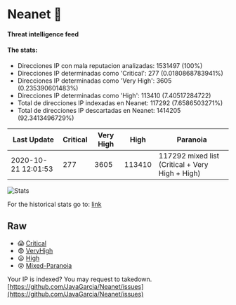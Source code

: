 # Neanet :hocho:
#### Threat intelligence feed
#### The stats:

- Direcciones IP con mala reputacion analizadas: 1531497 (100%)
- Direcciones IP determinadas como 'Critical':  277 (0.0180868783941%)
- Direcciones IP determinadas como 'Very High':  3605 (0.235390601483%)
- Direcciones IP determinadas como 'High':  113410 (7.40517284722)
- Total de direcciones IP indexadas en Neanet:  117292 (7.6586503271%)
- Total de direcciones IP descartadas en Neanet:  1414205 (92.3413496729%)

| Last Update | Critical | Very High | High | Paranoia |
| --- | --- | --- | --- | --- |
| 2020-10-21 12:01:53 | 277 | 3605 | 113410 | 117292 mixed list (Critical + Very High + High)|

![Stats](https://docs.google.com/spreadsheets/d/e/2PACX-1vSnaNMIXVabIpDJjufMlzH7poXnshF3mgd8Is1g9ytUEzVsP5my4Trn8f-xkoLLQ38xpL3HtmUexLo6/pubchart?oid=501124687&format=image)

For the historical stats go to: [link](/stats.csv)
## Raw
- :scream: [Critical](https://raw.githubusercontent.com/JavaGarcia/Neanet/master/blacklists/neanet_critical.txt)
- :fearful: [VeryHigh](https://raw.githubusercontent.com/JavaGarcia/Neanet/master/blacklists/neanet_veryHigh.txtt)
- :frowning: [High](https://raw.githubusercontent.com/JavaGarcia/Neanet/master/blacklists/neanet_high.txt)
- :dizzy_face: [Mixed-Paranoia](https://raw.githubusercontent.com/JavaGarcia/Neanet/master/blacklists/neanet_all.txt)


Your IP is indexed? You may request to takedown. [https://github.com/JavaGarcia/Neanet/issues](https://github.com/JavaGarcia/Neanet/issues)






























































































































































































































































































































































































































































































































































































































































































































































































































































































































































































































































































































































































































































































































































































































































































































































































































